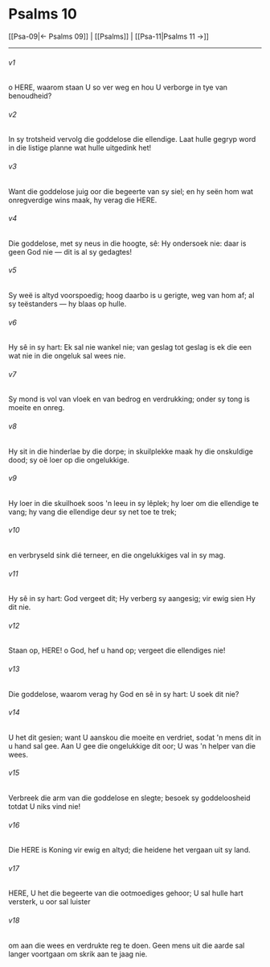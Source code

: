 # Psalms 10

[[Psa-09|← Psalms 09]] | [[Psalms]] | [[Psa-11|Psalms 11 →]]
***

###### v1
o HERE, waarom staan U so ver weg en hou U verborge in tye van benoudheid? 
###### v2
In sy trotsheid vervolg die goddelose die ellendige. Laat hulle gegryp word in die listige planne wat hulle uitgedink het! 
###### v3
Want die goddelose juig oor die begeerte van sy siel; en hy seën hom wat onregverdige wins maak, hy verag die HERE. 
###### v4
Die goddelose, met sy neus in die hoogte, sê: Hy ondersoek nie: daar is geen God nie — dit is al sy gedagtes! 
###### v5
Sy weë is altyd voorspoedig; hoog daarbo is u gerigte, weg van hom af; al sy teëstanders — hy blaas op hulle. 
###### v6
Hy sê in sy hart: Ek sal nie wankel nie; van geslag tot geslag is ek die een wat nie in die ongeluk sal wees nie. 
###### v7
Sy mond is vol van vloek en van bedrog en verdrukking; onder sy tong is moeite en onreg. 
###### v8
Hy sit in die hinderlae by die dorpe; in skuilplekke maak hy die onskuldige dood; sy oë loer op die ongelukkige. 
###### v9
Hy loer in die skuilhoek soos 'n leeu in sy lêplek; hy loer om die ellendige te vang; hy vang die ellendige deur sy net toe te trek; 
###### v10
en verbryseld sink dié terneer, en die ongelukkiges val in sy mag. 
###### v11
Hy sê in sy hart: God vergeet dit; Hy verberg sy aangesig; vir ewig sien Hy dit nie. 
###### v12
Staan op, HERE! o God, hef u hand op; vergeet die ellendiges nie! 
###### v13
Die goddelose, waarom verag hy God en sê in sy hart: U soek dit nie? 
###### v14
U het dit gesien; want U aanskou die moeite en verdriet, sodat 'n mens dit in u hand sal gee. Aan U gee die ongelukkige dit oor; U was 'n helper van die wees. 
###### v15
Verbreek die arm van die goddelose en slegte; besoek sy goddeloosheid totdat U niks vind nie! 
###### v16
Die HERE is Koning vir ewig en altyd; die heidene het vergaan uit sy land. 
###### v17
HERE, U het die begeerte van die ootmoediges gehoor; U sal hulle hart versterk, u oor sal luister 
###### v18
om aan die wees en verdrukte reg te doen. Geen mens uit die aarde sal langer voortgaan om skrik aan te jaag nie. 
